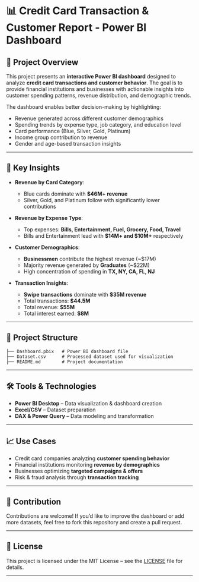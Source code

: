 # 📊 Credit Card Transaction & Customer Report - Power BI Dashboard

## 📌 Project Overview

This project presents an **interactive Power BI dashboard** designed to analyze **credit card transactions and customer behavior**. The goal is to provide financial institutions and businesses with actionable insights into customer spending patterns, revenue distribution, and demographic trends.

The dashboard enables better decision-making by highlighting:

* Revenue generated across different customer demographics
* Spending trends by expense type, job category, and education level
* Card performance (Blue, Silver, Gold, Platinum)
* Income group contribution to revenue
* Gender and age-based transaction insights

---

## 🚀 Key Insights

* **Revenue by Card Category**:

  * Blue cards dominate with **\$46M+ revenue**
  * Silver, Gold, and Platinum follow with significantly lower contributions

* **Revenue by Expense Type**:

  * Top expenses: **Bills, Entertainment, Fuel, Grocery, Food, Travel**
  * Bills and Entertainment lead with **\$14M+ and \$10M+** respectively

* **Customer Demographics**:

  * **Businessmen** contribute the highest revenue (\~\$17M)
  * Majority revenue generated by **Graduates** (\~\$22M)
  * High concentration of spending in **TX, NY, CA, FL, NJ**

* **Transaction Insights**:

  * **Swipe transactions** dominate with **\$35M revenue**
  * Total transactions: **\$44.5M**
  * Total revenue: **\$55M**
  * Total interest earned: **\$8M**

---

## 📂 Project Structure

```
├── Dashboard.pbix   # Power BI dashboard file  
├── Dataset.csv      # Processed dataset used for visualization  
├── README.md        # Project documentation  
```

---

## 🛠 Tools & Technologies

* **Power BI Desktop** – Data visualization & dashboard creation
* **Excel/CSV** – Dataset preparation
* **DAX & Power Query** – Data modeling and transformation

---

## 📈 Use Cases

* Credit card companies analyzing **customer spending behavior**
* Financial institutions monitoring **revenue by demographics**
* Businesses optimizing **targeted campaigns & offers**
* Risk & fraud analysis through **transaction tracking**

---

## 🤝 Contribution

Contributions are welcome! If you’d like to improve the dashboard or add more datasets, feel free to fork this repository and create a pull request.

---

## 📜 License

This project is licensed under the MIT License – see the [LICENSE](LICENSE) file for details.

---
